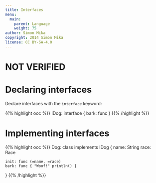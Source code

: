 ```yaml
---
title: Interfaces
menu:
  main:
    parent: Language
    weight: 75
author: Simon Mika
copyright: 2014 Simon Mika
license: CC BY-SA-4.0
---
```

# NOT VERIFIED

# Declaring interfaces

Declare interfaces with the `interface` keyword:

{{% highlight ooc %}}
IDog: interface {
	bark: func
}
{{% /highlight %}}

# Implementing interfaces

{{% highlight ooc %}}
Dog: class implements IDog {
	name: String
	race: Race

	init: func (=name, =race)
	bark: func { "Woof!" println() }
}
{{% /highlight %}}
